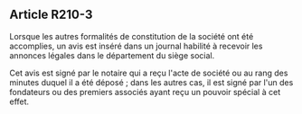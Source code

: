 Article R210-3
----
Lorsque les autres formalités de constitution de la société ont été accomplies,
un avis est inséré dans un journal habilité à recevoir les annonces légales dans
le département du siège social.

Cet avis est signé par le notaire qui a reçu l'acte de société ou au rang des
minutes duquel il a été déposé ; dans les autres cas, il est signé par l'un des
fondateurs ou des premiers associés ayant reçu un pouvoir spécial à cet effet.
